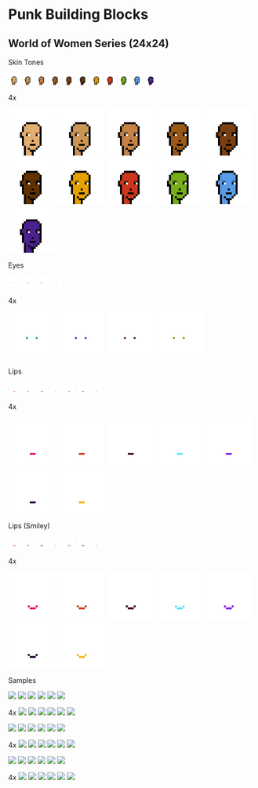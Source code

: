 # Punk Building Blocks




## World of Women Series (24x24)

Skin Tones

![](i/woman-light_warm_olive.png)
![](i/woman-medium_olive.png)
![](i/woman-medium_gold.png)
![](i/woman-deep_warm_gold.png)
![](i/woman-deep_bronze.png)
![](i/woman-deep_neutral.png)
![](i/woman-golden.png)
![](i/woman-burning_red.png)
![](i/woman-cyber_green.png)
![](i/woman-cool_blue.png)
![](i/woman-night_goddess.png)

4x

![](i/woman-light_warm_olive4x.png)
![](i/woman-medium_olive4x.png)
![](i/woman-medium_gold4x.png)
![](i/woman-deep_warm_gold4x.png)
![](i/woman-deep_bronze4x.png)
![](i/woman-deep_neutral4x.png)
![](i/woman-golden4x.png)
![](i/woman-burning_red4x.png)
![](i/woman-cyber_green4x.png)
![](i/woman-cool_blue4x.png)
![](i/woman-night_goddess4x.png)



Eyes

![](i/woman-eyes-blue.png)
![](i/woman-eyes-purple.png)
![](i/woman-eyes-brown.png)
![](i/woman-eyes-green.png)

4x

![](i/woman-eyes-blue4x.png)
![](i/woman-eyes-purple4x.png)
![](i/woman-eyes-brown4x.png)
![](i/woman-eyes-green4x.png)



Lips

![](i/woman-lips-party_pink.png)
![](i/woman-lips-passion_red.png)
![](i/woman-lips-burgundy.png)
![](i/woman-lips-flashy_blue.png)
![](i/woman-lips-purple.png)
![](i/woman-lips-space.png)
![](i/woman-lips-gold.png)

4x

![](i/woman-lips-party_pink4x.png)
![](i/woman-lips-passion_red4x.png)
![](i/woman-lips-burgundy4x.png)
![](i/woman-lips-flashy_blue4x.png)
![](i/woman-lips-purple4x.png)
![](i/woman-lips-space4x.png)
![](i/woman-lips-gold4x.png)



Lips (Smiley)

![](i/woman-lips-smiley-party_pink.png)
![](i/woman-lips-smiley-passion_red.png)
![](i/woman-lips-smiley-burgundy.png)
![](i/woman-lips-smiley-flashy_blue.png)
![](i/woman-lips-smiley-purple.png)
![](i/woman-lips-smiley-space.png)
![](i/woman-lips-smiley-gold.png)

4x

![](i/woman-lips-smiley-party_pink4x.png)
![](i/woman-lips-smiley-passion_red4x.png)
![](i/woman-lips-smiley-burgundy4x.png)
![](i/woman-lips-smiley-flashy_blue4x.png)
![](i/woman-lips-smiley-purple4x.png)
![](i/woman-lips-smiley-space4x.png)
![](i/woman-lips-smiley-gold4x.png)


Samples

![](i/woman-i_a.png)
![](i/woman-ii_a.png)
![](i/woman-iii_a.png)
![](i/woman-iiii_a.png)
![](i/woman-v_a.png)
![](i/woman-vi_a.png)

4x
![](i/woman-i_ax4.png)
![](i/woman-ii_ax4.png)
![](i/woman-iii_ax4.png)
![](i/woman-iiii_ax4.png)
![](i/woman-v_ax4.png)
![](i/woman-vi_ax4.png)


![](i/woman-i_b.png)
![](i/woman-ii_b.png)
![](i/woman-iii_b.png)
![](i/woman-iiii_b.png)
![](i/woman-v_b.png)
![](i/woman-vi_b.png)

4x
![](i/woman-i_bx4.png)
![](i/woman-ii_bx4.png)
![](i/woman-iii_bx4.png)
![](i/woman-iiii_bx4.png)
![](i/woman-v_bx4.png)
![](i/woman-vi_bx4.png)



![](i/woman-i_c.png)
![](i/woman-ii_c.png)
![](i/woman-iii_c.png)
![](i/woman-iiii_c.png)
![](i/woman-v_c.png)
![](i/woman-vi_c.png)

4x
![](i/woman-i_cx4.png)
![](i/woman-ii_cx4.png)
![](i/woman-iii_cx4.png)
![](i/woman-iiii_cx4.png)
![](i/woman-v_cx4.png)
![](i/woman-vi_cx4.png)


